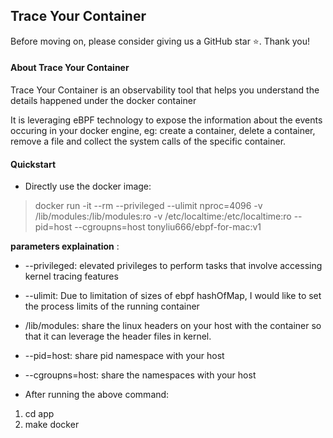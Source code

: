 ## Trace Your Container

Before moving on, please consider giving us a GitHub star ⭐️. Thank you!

#### About Trace Your Container

Trace Your Container is an observability tool that helps you understand the details happened under the docker container

It is leveraging eBPF technology to expose the information about the events occuring in your docker engine, eg: create a container, delete a container, remove a file and collect the system calls of the specific container. 

#### Quickstart

* Directly use the docker image: 
> docker run -it --rm  --privileged --ulimit nproc=4096 -v /lib/modules:/lib/modules:ro -v /etc/localtime:/etc/localtime:ro --pid=host --cgroupns=host  tonyliu666/ebpf-for-mac:v1

**parameters explaination** : 
* --privileged: elevated privileges to perform tasks that involve accessing kernel tracing features
* --ulimit: Due to limitation of sizes of ebpf hashOfMap, I would like to set the process limits of the running container
* /lib/modules: share the linux headers on your host with the container so that it can leverage the header files in kernel. 
* --pid=host: share pid namespace with your host
* --cgroupns=host: share the namespaces with your host


* After running the above command: 
1. cd app 
2. make docker